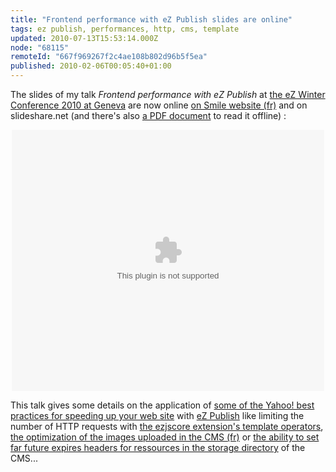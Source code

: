 ```yaml
---
title: "Frontend performance with eZ Publish slides are online"
tags: ez publish, performances, http, cms, template
updated: 2010-07-13T15:53:14.000Z
node: "68115"
remoteId: "667f969267f2c4ae108b802d96b5f5ea"
published: 2010-02-06T00:05:40+01:00
---
```


The slides of my talk *Frontend performance with eZ Publish* at [the eZ Winter Conference 2010 at Geneva](http://share.ez.no/blogs/ez/wrap-up-and-slides-of-the-2010-ez-winter-conference-in-geneva) are now online [on Smile website (fr)](http://www.smile.fr/actualites/nos-actualites/front-end-performances) and on slideshare.net (and there's also [a PDF document](http://ftp.smile.fr/client/Seminaires_Smile_2/Frontend_performance.pdf) to read it offline) :

<div style="text-align:center;margin-bottom:5px;">
<object style="margin:0px" width="500" height="418" data="http://static.slidesharecdn.com/swf/ssplayer2.swf?doc=frontendperformance-100205081247-phpapp02&amp;rel=0&amp;stripped_title=frontend-performances">
<param name="movie" value="http://static.slidesharecdn.com/swf/ssplayer2.swf?doc=frontendperformance-100205081247-phpapp02&amp;rel=0&amp;stripped_title=frontend-performances" />
<param name="allowFullScreen" value="true"/>
<param name="allowScriptAccess" value="always"/>
</object>
</div>


This talk gives some details on the application of [some of the Yahoo! best practices for speeding up your web site](http://developer.yahoo.com/performance/rules.html) with [eZ Publish](/tag/ez-publish) like limiting the number of HTTP requests with [the ezjscore extension's template operators](http://share.ez.no/articles/ez-publish/ezjscore-ez-publish-javascript-and-ajax-framework/), [the optimization of the images uploaded in the CMS (fr)](/post/optimisation-des-images-generees-par-ez-publish) or [the ability to set far future expires headers for ressources in the storage directory](http://lists.ez.no/pipermail/sdk-public/2009-December/002877.html) of the CMS...

